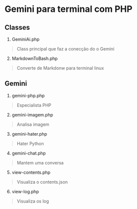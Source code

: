 # Gemini para terminal com PHP


## Classes

1. GeminiAi.php
> Class principal que faz a conecção do o Gemini

2. MarkdownToBash.php
> Converte de Markdonw para terminal linux


## Gemini

1. gemini-php.php
> Especialista PHP

2. gemini-imagem.php
> Analisa imagem

3. gemini-hater.php
> Hater Python

4. gemini-chat.php
> Mantem uma conversa

5. view-contents.php
> Visualiza o contents.json

6. view-log.php
> Visualiza os log


